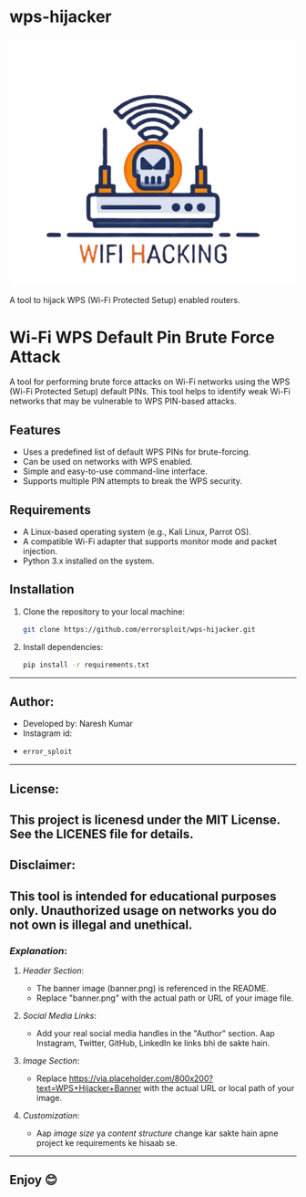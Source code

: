 # wps-hijacker

![WPS Hijacker Logo](image.png)

A tool to hijack WPS (Wi-Fi Protected Setup) enabled routers.

# Wi-Fi WPS Default Pin Brute Force Attack

A tool for performing brute force attacks on Wi-Fi networks using the WPS (Wi-Fi Protected Setup) default PINs. This tool helps to identify weak Wi-Fi networks that may be vulnerable to WPS PIN-based attacks.

## Features
- Uses a predefined list of default WPS PINs for brute-forcing.
- Can be used on networks with WPS enabled.
- Simple and easy-to-use command-line interface.
- Supports multiple PIN attempts to break the WPS security.

## Requirements
- A Linux-based operating system (e.g., Kali Linux, Parrot OS).
- A compatible Wi-Fi adapter that supports monitor mode and packet injection.
- Python 3.x installed on the system.

## Installation
1. Clone the repository to your local machine:
   ```bash
   git clone https://github.com/errorsploit/wps-hijacker.git 
2. Install dependencies:
   ```bash
   pip install -r requirements.txt
---
## Author:
- Developed by: Naresh Kumar
- Instagram id:
-    ```bash
     error_sploit
---
## License:
This project is licenesd under the MIT License. See the LICENES file for details.
---
## Disclaimer:
This tool is intended for educational purposes only. Unauthorized usage on networks you do not own is illegal and unethical.
---
### *Explanation*:

1. *Header Section*:
   - The banner image (banner.png) is referenced in the README.
   - Replace "banner.png" with the actual path or URL of your image file.

2. *Social Media Links*:
   - Add your real social media handles in the "Author" section. Aap Instagram, Twitter, GitHub, LinkedIn ke links bhi de sakte hain.

3. *Image Section*:
   - Replace https://via.placeholder.com/800x200?text=WPS+Hijacker+Banner with the actual URL or local path of your image.

4. *Customization*:
   - Aap *image size* ya *content structure* change kar sakte hain apne project ke requirements ke hisaab se.

---
## Enjoy 😊
